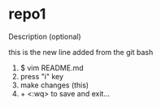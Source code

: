 # repo1
Description (optional)

this is the new line added from the git bash 

1) $ vim README.md
2) press "i" key
3) make changes (this)
4) <esc> + <:wq> to save and exit... 
